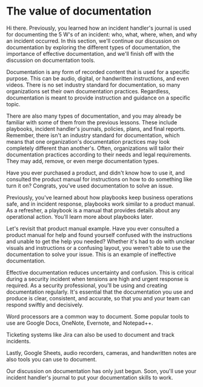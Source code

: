 
# The value of documentation

Hi there. Previously, you learned how an incident handler's journal is used for documenting the 5 W's of an incident: who, what, where, when, and why an incident occurred. In this section, we'll continue our discussion on documentation by exploring the different types of documentation, the importance of effective documentation, and we'll finish off with the discussion on documentation tools.

Documentation is any form of recorded content that is used for a specific purpose. This can be audio, digital, or handwritten instructions, and even videos. There is no set industry standard for documentation, so many organizations set their own documentation practices. Regardless, documentation is meant to provide instruction and guidance on a specific topic.

There are also many types of documentation, and you may already be familiar with some of them from the previous lessons. These include playbooks, incident handler's journals, policies, plans, and final reports. Remember, there isn't an industry standard for documentation, which means that one organization's documentation practices may look completely different than another's. Often, organizations will tailor their documentation practices according to their needs and legal requirements. They may add, remove, or even merge documentation types.

Have you ever purchased a product, and didn't know how to use it, and consulted the product manual for instructions on how to do something like turn it on? Congrats, you've used documentation to solve an issue.

Previously, you've learned about how playbooks keep business operations safe, and in incident response, playbooks work similar to a product manual. As a refresher, a playbook is a manual that provides details about any operational action. You'll learn more about playbooks later.

Let's revisit that product manual example. Have you ever consulted a product manual for help and found yourself confused with the instructions and unable to get the help you needed? Whether it's had to do with unclear visuals and instructions or a confusing layout, you weren't able to use the documentation to solve your issue. This is an example of ineffective documentation.

Effective documentation reduces uncertainty and confusion. This is critical during a security incident when tensions are high and urgent response is required. As a security professional, you'll be using and creating documentation regularly. It's essential that the documentation you use and produce is clear, consistent, and accurate, so that you and your team can respond swiftly and decisively.

Word processors are a common way to document. Some popular tools to use are Google Docs, OneNote, Evernote, and Notepad++.

Ticketing systems like Jira can also be used to document and track incidents.

Lastly, Google Sheets, audio recorders, cameras, and handwritten notes are also tools you can use to document.

Our discussion on documentation has only just begun. Soon, you'll use your incident handler's journal to put your documentation skills to work.
